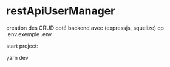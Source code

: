 # restApiUserManager
creation des CRUD coté backend avec (expressjs, squelize)
cp .env.exemple .env

start project:

yarn dev
